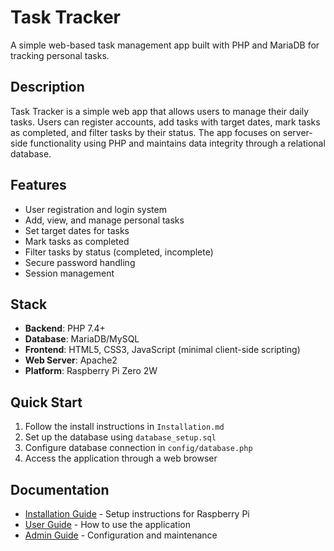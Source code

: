 # Task Tracker

A simple web-based task management app built with PHP and MariaDB for tracking personal tasks.

## Description

Task Tracker is a simple web app that allows users to manage their daily tasks. Users can register accounts, add tasks with target dates, mark tasks as completed, and filter tasks by their status. The app focuses on server-side functionality using PHP and maintains data integrity through a relational database.

## Features

- User registration and login system
- Add, view, and manage personal tasks
- Set target dates for tasks
- Mark tasks as completed
- Filter tasks by status (completed, incomplete)
- Secure password handling
- Session management


## Stack

- **Backend**: PHP 7.4+
- **Database**: MariaDB/MySQL
- **Frontend**: HTML5, CSS3, JavaScript (minimal client-side scripting)
- **Web Server**: Apache2
- **Platform**: Raspberry Pi Zero 2W


## Quick Start

1. Follow the install instructions in `Installation.md`
2. Set up the database using `database_setup.sql`
3. Configure database connection in `config/database.php`
4. Access the application through a web browser

## Documentation

- [Installation Guide](Installation.md) - Setup instructions for Raspberry Pi
- [User Guide](UserGuide.md) - How to use the application
- [Admin Guide](AdminGuide.md) - Configuration and maintenance
